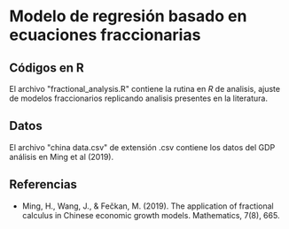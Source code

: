 # Modelo de regresión basado en ecuaciones fraccionarias

## Códigos en R

El archivo "fractional_analysis.R" contiene la rutina en *R* de analisis, ajuste de modelos fraccionarios replicando analisis presentes en la literatura.


## Datos

El archivo "china data.csv" de extensión .csv contiene los datos del GDP análisis en Ming et al (2019).



## Referencias

- Ming, H., Wang, J., \& Fečkan, M. (2019). The application of fractional calculus in Chinese economic growth models. Mathematics, 7(8), 665.

